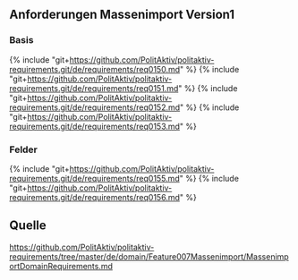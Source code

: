 ## Anforderungen Massenimport Version1

### Basis
{% include "git+https://github.com/PolitAktiv/politaktiv-requirements.git/de/requirements/req0150.md" %}
{% include "git+https://github.com/PolitAktiv/politaktiv-requirements.git/de/requirements/req0151.md" %}
{% include "git+https://github.com/PolitAktiv/politaktiv-requirements.git/de/requirements/req0152.md" %}
{% include "git+https://github.com/PolitAktiv/politaktiv-requirements.git/de/requirements/req0153.md" %}

### Felder
{% include "git+https://github.com/PolitAktiv/politaktiv-requirements.git/de/requirements/req0155.md" %}
{% include "git+https://github.com/PolitAktiv/politaktiv-requirements.git/de/requirements/req0156.md" %}

## Quelle
https://github.com/PolitAktiv/politaktiv-requirements/tree/master/de/domain/Feature007Massenimport/MassenimportDomainRequirements.md
